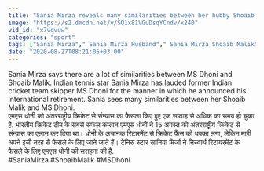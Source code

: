 ```yaml
---
title: "Sania Mirza reveals many similarities between her hubby Shoaib Malik and MS Dhoni \u0935\u0928\u0907\u0902\u0921\u093f\u092f\u093e \u0939\u093f\u0902\u0926\u0940"
image: "https://s2.dmcdn.net/v/SQ1x81VGuDsqYCndv/x240"
vid_id: "x7vqvuw"
categories: "sport"
tags: ["Sania Mirza"," Sania Mirza Husband"," Sania Mirza Shoaib Malik"]
date: "2020-08-27T08:21:05+03:00"
---
```

Sania Mirza says there are a lot of similarities between MS Dhoni and Shoaib Malik. Indian tennis star Sania Mirza has lauded former Indian cricket team skipper MS Dhoni for the manner in which he announced his international retirement. Sania sees many similarities between her Shoaib Malik and MS Dhoni.    <br>एमएस धोनी को अंतरराष्ट्रीय क्रिकेट से संन्यास का फैसला किए हुए एक सप्ताह से अधिक का समय हो चुका है. भारतीय क्रिकेट टीम के सबसे सफल कप्तान एमएस धोनी ने 15 अगस्त को अंतरराष्ट्रीय क्रिकेट से संन्यास का एलान कर दिया था। धोनी के अचानक रिटारमेंट से क्रिकेट फैंस को धक्का लगा, लेकिन माही अपने इसी तरह से फैसले के लिए जाने जाते हैं। टेनिस स्टार सानिया मिर्जा ने निस्वार्थ रिटायरमेंट के फैसले के लिए एमएस धोनी की सराहना की है.    <br>#SaniaMirza #ShoaibMalik #MSDhoni
